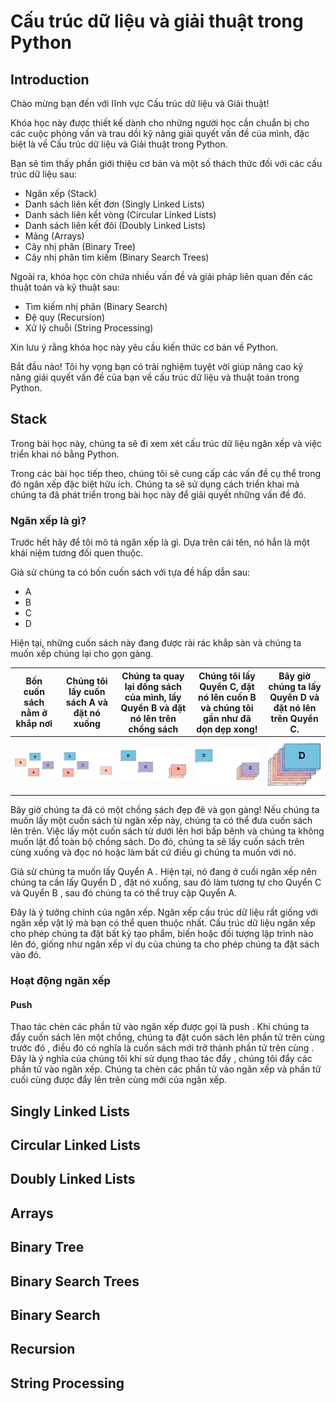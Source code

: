 # Cấu trúc dữ liệu và giải thuật trong Python

## Introduction

Chào mừng bạn đến với lĩnh vực Cấu trúc dữ liệu và Giải thuật!

Khóa học này được thiết kế dành cho những người học cần chuẩn bị cho các cuộc phỏng vấn và trau dồi kỹ năng giải quyết vấn đề của mình, đặc biệt là về Cấu trúc dữ liệu và Giải thuật trong Python.

Bạn sẽ tìm thấy phần giới thiệu cơ bản và một số thách thức đối với các cấu trúc dữ liệu sau:

- Ngăn xếp (Stack)
- Danh sách liên kết đơn (Singly Linked Lists)
- Danh sách liên kết vòng (Circular Linked Lists)
- Danh sách liên kết đôi (Doubly Linked Lists)
- Mảng (Arrays)
- Cây nhị phân (Binary Tree)
- Cây nhị phân tìm kiếm (Binary Search Trees)

Ngoài ra, khóa học còn chứa nhiều vấn đề và giải pháp liên quan đến các thuật toán và kỹ thuật sau:

- Tìm kiếm nhị phân (Binary Search)
- Đệ quy (Recursion)
- Xử lý chuỗi (String Processing)

Xin lưu ý rằng khóa học này yêu cầu kiến ​​thức cơ bản về Python.

Bắt đầu nào! Tôi hy vọng bạn có trải nghiệm tuyệt vời giúp nâng cao kỹ năng giải quyết vấn đề của bạn về cấu trúc dữ liệu và thuật toán trong Python.

## Stack

Trong bài học này, chúng ta sẽ đi xem xét cấu trúc dữ liệu ngăn xếp và việc triển khai nó bằng Python.

Trong các bài học tiếp theo, chúng tôi sẽ cung cấp các vấn đề cụ thể trong đó ngăn xếp đặc biệt hữu ích. Chúng ta sẽ sử dụng cách triển khai mà chúng ta đã phát triển trong bài học này để giải quyết những vấn đề đó.

### Ngăn xếp là gì?

Trước hết hãy để tôi mô tả ngăn xếp là gì. Dựa trên cái tên, nó hẳn là một khái niệm tương đối quen thuộc.

Giả sử chúng ta có bốn cuốn sách với tựa đề hấp dẫn sau:

- A
- B
- C
- D

Hiện tại, những cuốn sách này đang được rải rác khắp sàn và chúng ta muốn xếp chúng lại cho gọn gàng.

| Bốn cuốn sách nằm ở khắp nơi | Chúng tôi lấy cuốn sách A và đặt nó xuống | Chúng ta quay lại đống sách của mình, lấy Quyển B và đặt nó lên trên chồng sách | Chúng tôi lấy Quyển C, đặt nó lên cuốn B và chúng tôi gần như đã dọn dẹp xong! | Bây giờ chúng ta lấy Quyển D và đặt nó lên trên Quyển C. |
| :--------------------------: | :---------------------------------------: | :-----------------------------------------------------------------------------: | :----------------------------------------------------------------------------: | :------------------------------------------------------: |
|     ![first](image.png)      |          ![second](image-1.png)           |                              ![third](image-2.png)                              |                             ![fourth](image-3.png)                             |                  ![fifth](image-4.png)                   |

Bây giờ chúng ta đã có một chồng sách đẹp đẽ và gọn gàng! Nếu chúng ta muốn lấy một cuốn sách từ ngăn xếp này, chúng ta có thể đưa cuốn sách lên trên. Việc lấy một cuốn sách từ dưới lên hơi bấp bênh và chúng ta không muốn lật đổ toàn bộ chồng sách. Do đó, chúng ta sẽ lấy cuốn sách trên cùng xuống và đọc nó hoặc làm bất cứ điều gì chúng ta muốn với nó.

Giả sử chúng ta muốn lấy Quyển A . Hiện tại, nó đang ở cuối ngăn xếp nên chúng ta cần lấy Quyển D , đặt nó xuống, sau đó làm tương tự cho Quyển C và Quyển B , sau đó chúng ta có thể truy cập Quyển A.

Đây là ý tưởng chính của ngăn xếp. Ngăn xếp cấu trúc dữ liệu rất giống với ngăn xếp vật lý mà bạn có thể quen thuộc nhất. Cấu trúc dữ liệu ngăn xếp cho phép chúng ta đặt bất kỳ tạo phẩm, biến hoặc đối tượng lập trình nào lên đó, giống như ngăn xếp ví dụ của chúng ta cho phép chúng ta đặt sách vào đó.

### Hoạt động ngăn xếp

#### Push

Thao tác chèn các phần tử vào ngăn xếp được gọi là push . Khi chúng ta đẩy cuốn sách lên một chồng, chúng ta đặt cuốn sách lên phần tử trên cùng trước đó , điều đó có nghĩa là cuốn sách mới trở thành phần tử trên cùng . Đây là ý nghĩa của chúng tôi khi sử dụng thao tác đẩy , chúng tôi đẩy các phần tử vào ngăn xếp. Chúng ta chèn các phần tử vào ngăn xếp và phần tử cuối cùng được đẩy lên trên cùng mới của ngăn xếp.

## Singly Linked Lists

## Circular Linked Lists

## Doubly Linked Lists

## Arrays

## Binary Tree

## Binary Search Trees

## Binary Search

## Recursion

## String Processing
